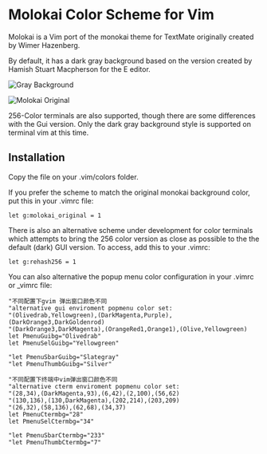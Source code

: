 # Molokai Color Scheme for Vim

Molokai is a Vim port of the monokai theme for TextMate originally created by Wimer Hazenberg.

By default, it has a dark gray background based on the version created by Hamish Stuart Macpherson for the E editor.

![Gray Background](http://www.winterdom.com/weblog/content/binary/WindowsLiveWriter/MolokaiforVim_8602/molokai_normal_small_3.png)

![Molokai Original](http://www.winterdom.com/weblog/content/binary/WindowsLiveWriter/MolokaiforVim_8602/molokai_original_small_3.png)

256-Color terminals are also supported, though there are some differences with the Gui version. Only the dark gray background style is supported on terminal vim at this time.

## Installation

Copy the file on your .vim/colors folder.

If you prefer the scheme to match the original monokai background color, put this in your .vimrc file: 
```
let g:molokai_original = 1
```

There is also an alternative scheme under development for color terminals which attempts to bring the 256 color version as close as possible to the the default (dark) GUI version. To access, add this to your .vimrc:
```
let g:rehash256 = 1
```

You can also alternative the popup menu color configuration in your .vimrc or \_vimrc file:
```
"不同配置下gvim 弹出窗口颜色不同
"alternative gui enviroment popmenu color set:
"(Olivedrab,Yellowgreen),(DarkMagenta,Purple),(DarkOrange3,DarkGoldenrod)
"(DarkOrange3,DarkMagenta),(OrangeRed1,Orange1),(Olive,Yellowgreen)
let PmenuGuibg="Olivedrab"
let PmenuSelGuibg="Yellowgreen"

"let PmenuSbarGuibg="Slategray"
"let PmenuThumbGuibg="Silver"

"不同配置下终端中vim弹出窗口颜色不同
"alternative cterm enviroment popmenu color set:
"(28,34),(DarkMagenta,93),(6,42),(2,100),(56,62)
"(130,136),(130,DarkMagenta),(202,214),(203,209)
"(26,32),(58,136),(62,68),(34,37)
let PmenuCtermbg="28"
let PmenuSelCtermbg="34"

"let PmenuSbarCtermbg="233"
"let PmenuThumbCtermbg="7"
```

